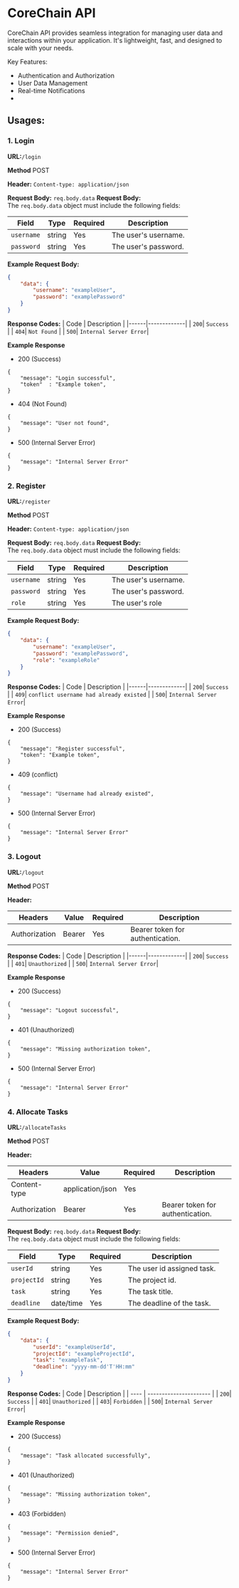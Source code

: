 # CoreChain API

CoreChain API provides seamless integration for managing user data and interactions within your application. It's lightweight, fast, and designed to scale with your needs.

Key Features:

-   Authentication and Authorization
-   User Data Management
-   Real-time Notifications
-

## Usages:

<!-- authen -->

### 1. Login

**URL:**`/login`

**Method** POST

**Header:** `Content-type: application/json`

**Request Body:** `req.body.data`
**Request Body:**  
The `req.body.data` object must include the following fields:

| Field      | Type   | Required | Description          |
| ---------- | ------ | -------- | -------------------- |
| `username` | string | Yes      | The user's username. |
| `password` | string | Yes      | The user's password. |

**Example Request Body:**

```json
{
    "data": {
        "username": "exampleUser",
        "password": "examplePassword"
    }
}
```

**Response Codes:**
| Code | Description |
|------|-------------|
| `200`| `Success` |
| `404`| `Not Found` |
| `500`| `Internal Server Error`|

**Example Response**

-   200 (Success)

```
{
    "message": "Login successful",
    "token"  : "Example token",
}
```

-   404 (Not Found)

```
{
    "message": "User not found",
}
```

-   500 (Internal Server Error)

```
{
    "message": "Internal Server Error"
}
```

### 2. Register

**URL:**`/register`

**Method** POST

**Header:** `Content-type: application/json`

**Request Body:** `req.body.data`
**Request Body:**  
The `req.body.data` object must include the following fields:

| Field      | Type   | Required | Description          |
| ---------- | ------ | -------- | -------------------- |
| `username` | string | Yes      | The user's username. |
| `password` | string | Yes      | The user's password. |
| `role`     | string | Yes      | The user's role      |

**Example Request Body:**

```json
{
    "data": {
        "username": "exampleUser",
        "password": "examplePassword",
        "role": "exampleRole"
    }
}
```

**Response Codes:**
| Code | Description |
|------|-------------|
| `200`| `Success` |
| `409`| `conflict username had already existed` |
| `500`| `Internal Server Error`|

**Example Response**

-   200 (Success)

```
{
    "message": "Register successful",
    "token": "Example token",
}
```

-   409 (conflict)

```
{
    "message": "Username had already existed",
}
```

-   500 (Internal Server Error)

```
{
    "message": "Internal Server Error"
}
```

### 3. Logout

**URL:**`/logout`

**Method** POST

**Header:**

| Headers       | Value          | Required | Description                      |
| ------------- | -------------- | -------- | -------------------------------- |
| Authorization | Bearer <token> | Yes      | Bearer token for authentication. |

**Response Codes:**
| Code | Description |
|------|-------------|
| `200`| `Success` |
| `401`| `Unauthorized` |
| `500`| `Internal Server Error`|

**Example Response**

-   200 (Success)

```
{
    "message": "Logout successful",
}
```

-   401 (Unauthorized)

```
{
    "message": "Missing authorization token",
}
```

-   500 (Internal Server Error)

```
{
    "message": "Internal Server Error"
}
```

<!-- manager tasks -->

### 4. Allocate Tasks

**URL:**`/allocateTasks`

**Method** POST

**Header:**

| Headers       | Value            | Required | Description                      |
| ------------- | ---------------- | -------- | -------------------------------- |
| Content-type  | application/json | Yes      |                                  |
| Authorization | Bearer <token>   | Yes      | Bearer token for authentication. |

**Request Body:** `req.body.data`
**Request Body:**  
The `req.body.data` object must include the following fields:

| Field       | Type      | Required | Description                |
| ----------- | --------- | -------- | -------------------------- |
| `userId`    | string    | Yes      | The user id assigned task. |
| `projectId` | string    | Yes      | The project id.            |
| `task`      | string    | Yes      | The task title.            |
| `deadline`  | date/time | Yes      | The deadline of the task.  |

**Example Request Body:**

```json
{
    "data": {
        "userId": "exampleUserId",
        "projectId": "exampleProjectId",
        "task": "exampleTask",
        "deadline": "yyyy-mm-dd'T'HH:mm"
    }
}
```

**Response Codes:**
| Code | Description |
| ---- | ---------------------- |
| `200`| `Success` |
| `401`| `Unauthorized` |
| `403`| `Forbidden` |
| `500`| `Internal Server Error`|

**Example Response**

-   200 (Success)

```
{
    "message": "Task allocated successfully",
}
```

-   401 (Unauthorized)

```
{
    "message": "Missing authorization token",
}
```

-   403 (Forbidden)

```
{
    "message": "Permission denied",
}
```

-   500 (Internal Server Error)

```
{
    "message": "Internal Server Error"
}
```
